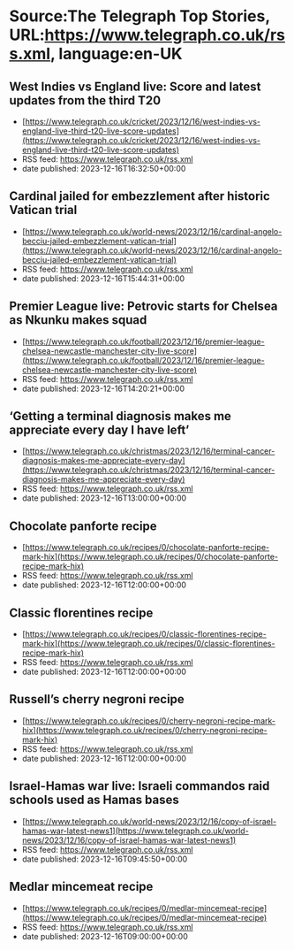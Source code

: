 # Source:The Telegraph Top Stories, URL:https://www.telegraph.co.uk/rss.xml, language:en-UK

## West Indies vs England live: Score and latest updates from the third T20
 - [https://www.telegraph.co.uk/cricket/2023/12/16/west-indies-vs-england-live-third-t20-live-score-updates](https://www.telegraph.co.uk/cricket/2023/12/16/west-indies-vs-england-live-third-t20-live-score-updates)
 - RSS feed: https://www.telegraph.co.uk/rss.xml
 - date published: 2023-12-16T16:32:50+00:00



## Cardinal jailed for embezzlement after historic Vatican trial
 - [https://www.telegraph.co.uk/world-news/2023/12/16/cardinal-angelo-becciu-jailed-embezzlement-vatican-trial](https://www.telegraph.co.uk/world-news/2023/12/16/cardinal-angelo-becciu-jailed-embezzlement-vatican-trial)
 - RSS feed: https://www.telegraph.co.uk/rss.xml
 - date published: 2023-12-16T15:44:31+00:00



## Premier League live: Petrovic starts for Chelsea as Nkunku makes squad
 - [https://www.telegraph.co.uk/football/2023/12/16/premier-league-chelsea-newcastle-manchester-city-live-score](https://www.telegraph.co.uk/football/2023/12/16/premier-league-chelsea-newcastle-manchester-city-live-score)
 - RSS feed: https://www.telegraph.co.uk/rss.xml
 - date published: 2023-12-16T14:20:21+00:00



## ‘Getting a terminal diagnosis makes me appreciate every day I have left’
 - [https://www.telegraph.co.uk/christmas/2023/12/16/terminal-cancer-diagnosis-makes-me-appreciate-every-day](https://www.telegraph.co.uk/christmas/2023/12/16/terminal-cancer-diagnosis-makes-me-appreciate-every-day)
 - RSS feed: https://www.telegraph.co.uk/rss.xml
 - date published: 2023-12-16T13:00:00+00:00



## Chocolate panforte recipe
 - [https://www.telegraph.co.uk/recipes/0/chocolate-panforte-recipe-mark-hix](https://www.telegraph.co.uk/recipes/0/chocolate-panforte-recipe-mark-hix)
 - RSS feed: https://www.telegraph.co.uk/rss.xml
 - date published: 2023-12-16T12:00:00+00:00



## Classic florentines recipe
 - [https://www.telegraph.co.uk/recipes/0/classic-florentines-recipe-mark-hix](https://www.telegraph.co.uk/recipes/0/classic-florentines-recipe-mark-hix)
 - RSS feed: https://www.telegraph.co.uk/rss.xml
 - date published: 2023-12-16T12:00:00+00:00



## Russell’s cherry negroni recipe
 - [https://www.telegraph.co.uk/recipes/0/cherry-negroni-recipe-mark-hix](https://www.telegraph.co.uk/recipes/0/cherry-negroni-recipe-mark-hix)
 - RSS feed: https://www.telegraph.co.uk/rss.xml
 - date published: 2023-12-16T12:00:00+00:00



## Israel-Hamas war live: Israeli commandos raid schools used as Hamas bases
 - [https://www.telegraph.co.uk/world-news/2023/12/16/copy-of-israel-hamas-war-latest-news1](https://www.telegraph.co.uk/world-news/2023/12/16/copy-of-israel-hamas-war-latest-news1)
 - RSS feed: https://www.telegraph.co.uk/rss.xml
 - date published: 2023-12-16T09:45:50+00:00



## Medlar mincemeat recipe
 - [https://www.telegraph.co.uk/recipes/0/medlar-mincemeat-recipe](https://www.telegraph.co.uk/recipes/0/medlar-mincemeat-recipe)
 - RSS feed: https://www.telegraph.co.uk/rss.xml
 - date published: 2023-12-16T09:00:00+00:00




